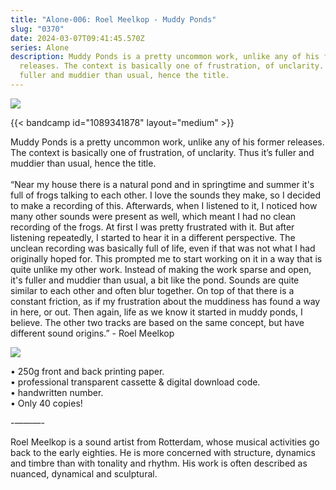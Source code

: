 ```yaml
---
title: "Alone-006: Roel Meelkop - Muddy Ponds"
slug: "0370"
date: 2024-03-07T09:41:45.570Z
series: Alone
description: Muddy Ponds is a pretty uncommon work, unlike any of his former
  releases. The context is basically one of frustration, of unclarity. Thus it’s
  fuller and muddier than usual, hence the title.
---
```

![](/images/uploads/muddy-ponds-1.jpg)

{{< bandcamp id="1089341878" layout="medium" >}}

Muddy Ponds is a pretty uncommon work, unlike any of his former releases. The context is basically one of frustration, of unclarity. Thus it’s fuller and muddier than usual, hence the title.\
\
“Near my house there is a natural pond and in springtime and summer it's full of frogs talking to each other. I love the sounds they make, so I decided to make a recording of this. Afterwards, when I listened to it, I noticed how many other sounds were present as well, which meant I had no clean recording of the frogs. At first I was pretty frustrated with it. But after listening repeatedly, I started to hear it in a different perspective. The unclean recording was basically full of life, even if that was not what I had originally hoped for. This prompted me to start working on it in a way that is quite unlike my other work. Instead of making the work sparse and open, it's fuller and muddier than usual, a bit like the pond. Sounds are quite similar to each other and often blur together. On top of that there is a constant friction, as if my frustration about the muddiness has found a way in here, or out. Then again, life as we know it started in muddy ponds, I believe. The other two tracks are based on the same concept, but have different sound origins.” - Roel Meelkop

![](/images/uploads/l1127615.png)

• 250g front and back printing paper.\
• professional transparent cassette & digital download code.\
• handwritten number.\
• Only 40 copies!

\-———- 

Roel Meelkop is a sound artist from Rotterdam, whose musical activities go back to the early eighties. He is more concerned with structure, dynamics and timbre than with tonality and rhythm. His work is often described as nuanced, dynamical and sculptural.